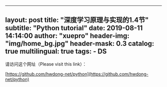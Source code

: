 
---
layout:       post
title:        "深度学习原理与实现的1.4节"
subtitle:     "Python tutorial"
date:         2019-08-11 14:14:00
author:       "xuepro"
header-img:   "img/home_bg.jpg"
header-mask:  0.3
catalog:      true
multilingual: true
tags:
    - DS
---
请访问这个网址（Please visit this link）：

[https://github.com/hwdong-net/python](https://github.com/hwdong-net/python)
